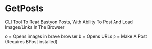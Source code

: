 # GetPosts

CLI Tool To Read Bastyon Posts, With Ability To Post And Load Images/Links In The Browser

o = Opens images in brave browser
b = Opens URLs 
p = Make A Post (Requires BPost installed)
